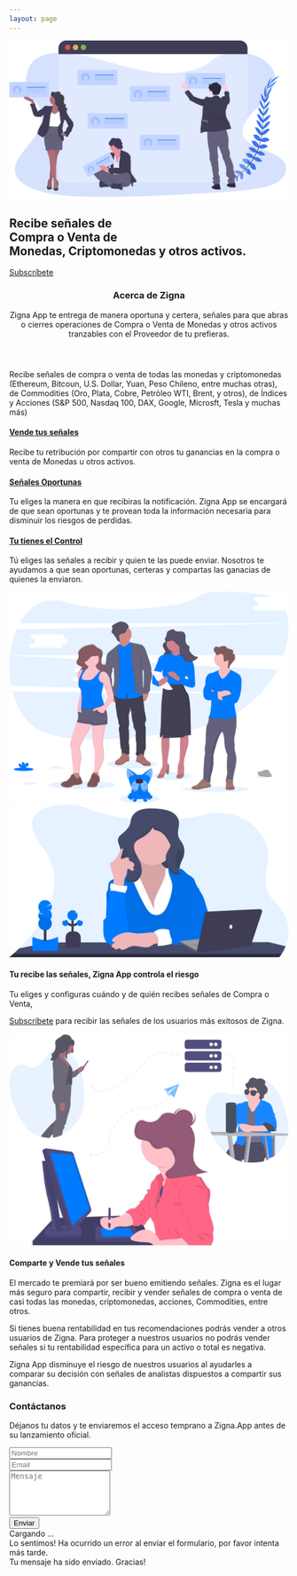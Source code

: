 ```yaml
---
layout: page
---
```


<!-- ======= Intro Section ======= -->
<section id="intro" class="clearfix">
    <div class="container" data-aos="fade-up">
        <div class="intro-img" data-aos="zoom-out" data-aos-delay="200">
            <img src="assets/img/intro-img.svg" alt="" class="img-fluid">
        </div>
        <div class="intro-info" data-aos="zoom-in" data-aos-delay="100">
            <h2>Recibe señales de <br><span>Compra</span> o <span>Venta</span> de <br>
                Monedas, Criptomonedas y otros activos.</h2>
            <div>
                <a href="#contact" class="btn-get-started scrollto">Subscríbete</a>
            </div>
        </div>
    </div>
</section><!-- End Intro Section -->

<main id="main">
    <section id="about">
        <div class="container" data-aos="fade-up">
            <header class="section-header">
                <h3>Acerca de Zigna</h3>
                <p>Zigna App te entrega de manera oportuna y certera,
                    señales para que abras o cierres operaciones de <span>Compra</span> o <span>Venta</span> de
                    Monedas y otros activos tranzables con el Proveedor de tu prefieras.</p>
            </header>
            <div class="row about-container">
                <div class="col-lg-6 content order-lg-1 order-2">
                    <p>
                        Recibe señales de compra o venta de todas las monedas y criptomonedas
                        (Ethereum, Bitcoun, U.S. Dollar, Yuan, Peso Chileno, entre muchas otras),
                        de Commodities (Oro, Plata, Cobre, Petròleo WTI, Brent, y otros),
                        de Índices y Acciones (S&P 500, Nasdaq 100, DAX, Google, Microsft, Tesla y muchas más)
                    </p>
                    <div class="icon-box" data-aos="fade-up" data-aos-delay="100">
                        <div class="icon"><i class="fa fa-shopping-bag"></i></div>
                        <h4 class="title"><a href="">Vende tus señales</a></h4>
                        <p class="description">Recibe tu retribución por compartir con otros tu ganancias en la
                            compra o venta de Monedas u otros activos.</p>
                    </div>
                    <div class="icon-box" data-aos="fade-up" data-aos-delay="200">
                        <div class="icon"><i class="fa fa-photo"></i></div>
                        <h4 class="title"><a href="">Señales Oportunas</a></h4>
                        <p class="description">Tu eliges la manera en que recibiras la notificación. Zigna App se
                            encargará de que sean oportunas y te provean toda la información necesaria para
                            disminuir los riesgos de perdidas. </p>
                    </div>
                    <div class="icon-box" data-aos="fade-up" data-aos-delay="300">
                        <div class="icon"><i class="fa fa-bar-chart"></i></div>
                        <h4 class="title"><a href="">Tu tienes el Control</a></h4>
                        <p class="description">Tú eliges las señales a recibir y quien te las puede enviar. Nosotros
                            te ayudamos a que sean oportunas, certeras y compartas las ganacias de quienes la
                            enviaron.</p>
                    </div>
                </div>
                <div class="col-lg-6 background order-lg-2" data-aos="zoom-in">
                    <img src="assets/img/about-img.svg" class="img-fluid" alt="">
                </div>
            </div>
            <div class="row about-extra">
                <div class="col-lg-6" data-aos="fade-right">
                    <img src="assets/img/about-extra-1.svg" class="img-fluid" alt="">
                </div>
                <div class="col-lg-6 pt-5 pt-lg-0" data-aos="fade-left">
                    <h4>Tu recibe las señales, Zigna App controla el riesgo</h4>
                    <p>
                        Tu eliges y configuras cuándo y de quién recibes señales de Compra o Venta,
                    </p>
                    <p>
                        <a href="#contact">Subscríbete</a> para recibir las señales de los usuarios más exitosos de
                        Zigna.
                    </p>
                </div>
            </div>
            <div class="row about-extra">
                <div class="col-lg-6 order-1 order-lg-2" data-aos="fade-left">
                    <img src="assets/img/about-extra-2.svg" class="img-fluid" alt="">
                </div>
                <div class="col-lg-6 pt-4 pt-lg-0 order-2 order-lg-1" data-aos="fade-right">
                    <h4>Comparte y Vende tus señales</h4>
                    <p>
                        El mercado te premiará por ser bueno emitiendo señales. Zigna es el lugar más seguro para
                        compartir, recibir y vender señales de compra o venta de casi todas las monedas,
                        criptomonedas, acciones, Commodities, entre otros.
                    </p>
                    <p>
                        Si tienes buena rentabilidad en tus recomendaciones podrás vender a otros usuarios de Zigna.
                        Para proteger a nuestros usuarios no podrás vender señales si tu rentabilidad específica
                        para un activo o total es negativa.
                    </p>
                    <p>
                        Zigna App disminuye el riesgo de nuestros usuarios al ayudarles a comparar su decisión con
                        señales de analistas dispuestos a compartir sus ganancias.
                    </p>
                </div>
            </div>
        </div>
    </section><!-- End About Section -->
    <!-- ======= Contact Section ======= -->
    <section id="contact">
        <div class="container-fluid" data-aos="fade-up">
            <div class="section-header">
                <h3>Contáctanos</h3>
                <p>Déjanos tu datos y te enviaremos el acceso temprano a Zigna.App antes de su lanzamiento oficial.
                </p>
            </div>
            <div class="row">
                <div class="col-lg-6 offset-lg-3">
                    <div class="form">
                        <form class="php-email-form" name="zigna-contacto" netlify>
                            <div class="form-row">
                                <div class="form-group col-lg-6">
                                    <input type="text" name="nombre" class="form-control" id="nombre"
                                        placeholder="Nombre" data-rule="minlen:4" data-msg="Mínimo 4 characteres" />
                                    <div class="validate"></div>
                                </div>
                                <div class="form-group col-lg-6">
                                    <input type="email" class="form-control" name="email" id="email"
                                        placeholder="Email" data-rule="email" data-msg="Ingresa un email válido" />
                                    <div class="validate"></div>
                                </div>
                            </div>
                            <div class="form-group">
                                <textarea class="form-control" name="mensaje" id="message" rows="5"
                                    data-msg="Agrega algo si quieres" placeholder="Mensaje"></textarea>
                            </div>
                            <div class="text-center">
                                <button type="submit" title="Enviar" class="fa-inactive">Enviar</button>
                            </div>
                        </form>
                    </div>
                    <div class="mb-3">
                        <div class="loading">Cargando ...</div>
                        <div class="error-message">Lo sentimos! Ha ocurrido un error al enviar el formulario, por
                            favor intenta más tarde.</div>
                        <div class="sent-message">Tu mensaje ha sido enviado. Gracias!</div>
                    </div>
                </div>
            </div>
        </div>
    </section><!-- End Contact Section -->
</main><!-- End #main -->
